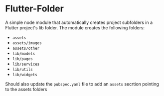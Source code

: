 # Flutter-Folder

A simple node module that automatically creates project subfolders in a Flutter project's lib folder. The module creates the following folders:

+ `assets`
+ `assets/images`
+ `assets/other`
+ `lib/models`
+ `lib/pages`
+ `lib/services`
+ `lib/utils`
+ `lib/widgets`

Should also update the `pubspec.yaml` file to add an `assets` secrtion pointing to the assets folders

